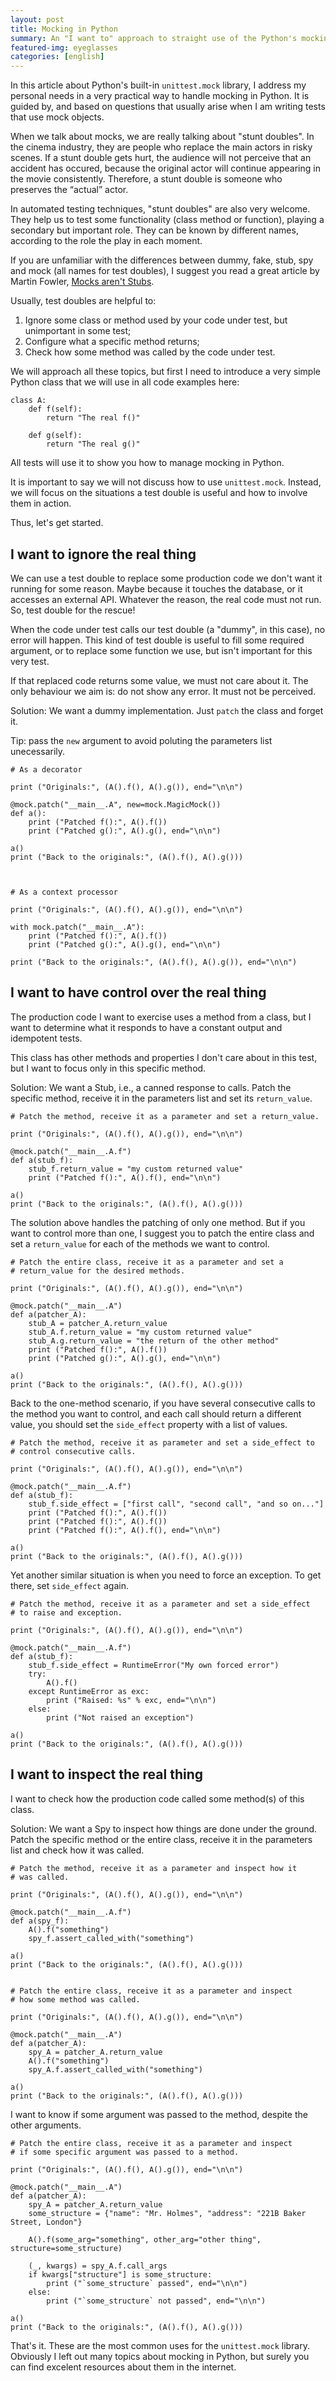 ```yaml
---
layout: post
title: Mocking in Python
summary: An "I want to" approach to straight use of the Python's mocking library.
featured-img: eyeglasses
categories: [english]
---
```


In this article about Python's built-in `unittest.mock` library, I address my personal needs in a very practical way to handle mocking in Python. It is guided by, and based on questions that usually arise when I am writing tests that use mock objects.

When we talk about mocks, we are really talking about "stunt doubles". In the cinema industry, they are people who replace the main actors in risky scenes. If a stunt double gets hurt, the audience will not perceive that an accident has occured, because the original actor will continue appearing in the movie consistently. Therefore, a stunt double is someone who preserves the “actual” actor.

In automated testing techniques, "stunt doubles" are also very welcome. They help us to test some functionality (class method or function), playing a secondary but important role. They can be known by different names, according to the role the play in each moment.

If you are unfamiliar with the differences between dummy, fake, stub, spy and mock (all names for test doubles), I suggest you read a great article by Martin Fowler, [Mocks aren't Stubs](https://martinfowler.com/articles/mocksArentStubs.html#TheDifferenceBetweenMocksAndStubs).

Usually, test doubles are helpful to:

1. Ignore some class or method used by your code under test, but unimportant in some test;
2. Configure what a specific method returns;
3. Check how some method was called by the code under test.

We will approach all these topics, but first I need to introduce a very simple Python class that we will use in all code examples here:

```
class A:
    def f(self):
        return "The real f()"

    def g(self):
        return "The real g()"
```

All tests will use it to show you how to manage mocking in Python.

It is important to say we will not discuss how to use `unittest.mock`. Instead, we will focus on the situations a test double is useful and how to involve them in action.

Thus, let's get started.


## I want to ignore the real thing

We can use a test double to replace some production code we don't want it running for some reason. Maybe because it touches the database, or it accesses an external API. Whatever the reason, the real code must not run. So, test double for the rescue!

When the code under test calls our test double (a "dummy", in this case), no error will happen. This kind of test double is useful to fill some required argument, or to replace some function we use, but isn't important for this very test.

If that replaced code returns some value, we must not care about it. The only behaviour we aim is: do not show any error. It must not be perceived.

Solution: We want a dummy implementation. Just `patch` the class and forget it.

Tip: pass the `new` argument to avoid poluting the parameters list unecessarily.

```
# As a decorator

print ("Originals:", (A().f(), A().g()), end="\n\n")

@mock.patch("__main__.A", new=mock.MagicMock())
def a():
    print ("Patched f():", A().f())
    print ("Patched g():", A().g(), end="\n\n")

a()
print ("Back to the originals:", (A().f(), A().g()))



# As a context processor

print ("Originals:", (A().f(), A().g()), end="\n\n")

with mock.patch("__main__.A"):
    print ("Patched f():", A().f())
    print ("Patched g():", A().g(), end="\n\n")

print ("Back to the originals:", (A().f(), A().g()), end="\n\n")
```


## I want to have control over the real thing

The production code I want to exercise uses a method from a class, but I want to determine what it responds to have a constant output and idempotent tests.

This class has other methods and properties I don't care about in this test, but I want to focus only in this specific method.

Solution: We want a Stub, i.e., a canned response to calls. Patch the specific method, receive it in the parameters list and set its `return_value`.

```
# Patch the method, receive it as a parameter and set a return_value.

print ("Originals:", (A().f(), A().g()), end="\n\n")

@mock.patch("__main__.A.f")
def a(stub_f):
    stub_f.return_value = "my custom returned value"
    print ("Patched f():", A().f(), end="\n\n")

a()
print ("Back to the originals:", (A().f(), A().g()))
```

The solution above handles the patching of only one method. But if you want to control more than one, I suggest you to patch the entire class and set a `return_value` for each of the methods we want to control.

```
# Patch the entire class, receive it as a parameter and set a
# return_value for the desired methods.

print ("Originals:", (A().f(), A().g()), end="\n\n")

@mock.patch("__main__.A")
def a(patcher_A):
    stub_A = patcher_A.return_value
    stub_A.f.return_value = "my custom returned value"
    stub_A.g.return_value = "the return of the other method"
    print ("Patched f():", A().f())
    print ("Patched g():", A().g(), end="\n\n")

a()
print ("Back to the originals:", (A().f(), A().g()))
```

Back to the one-method scenario, if you have several consecutive calls to the method you want to control, and each call should return a different value, you should set the `side_effect` property with a list of values.

```
# Patch the method, receive it as parameter and set a side_effect to
# control consecutive calls.

print ("Originals:", (A().f(), A().g()), end="\n\n")

@mock.patch("__main__.A.f")
def a(stub_f):
    stub_f.side_effect = ["first call", "second call", "and so on..."]
    print ("Patched f():", A().f())
    print ("Patched f():", A().f())
    print ("Patched f():", A().f(), end="\n\n")

a()
print ("Back to the originals:", (A().f(), A().g()))
```

Yet another similar situation is when you need to force an exception. To get there, set `side_effect` again.

```
# Patch the method, receive it as a parameter and set a side_effect
# to raise and exception.

print ("Originals:", (A().f(), A().g()), end="\n\n")

@mock.patch("__main__.A.f")
def a(stub_f):
    stub_f.side_effect = RuntimeError("My own forced error")
    try:
        A().f()
    except RuntimeError as exc:
        print ("Raised: %s" % exc, end="\n\n")
    else:
        print ("Not raised an exception")

a()
print ("Back to the originals:", (A().f(), A().g()))
```

## I want to inspect the real thing

I want to check how the production code called some method(s) of this class.

Solution: We want a Spy to inspect how things are done under the ground. Patch the specific method or the entire class, receive it in the parameters list and check how it was called.

```
# Patch the method, receive it as a parameter and inspect how it
# was called.

print ("Originals:", (A().f(), A().g()), end="\n\n")

@mock.patch("__main__.A.f")
def a(spy_f):
    A().f("something")
    spy_f.assert_called_with("something")

a()
print ("Back to the originals:", (A().f(), A().g()))


# Patch the entire class, receive it as a parameter and inspect
# how some method was called.

print ("Originals:", (A().f(), A().g()), end="\n\n")

@mock.patch("__main__.A")
def a(patcher_A):
    spy_A = patcher_A.return_value
    A().f("something")
    spy_A.f.assert_called_with("something")

a()
print ("Back to the originals:", (A().f(), A().g()))
```

I want to know if some argument was passed to the method, despite the other arguments.

```
# Patch the entire class, receive it as a parameter and inspect
# if some specific argument was passed to a method.

print ("Originals:", (A().f(), A().g()), end="\n\n")

@mock.patch("__main__.A")
def a(patcher_A):
    spy_A = patcher_A.return_value
    some_structure = {"name": "Mr. Holmes", "address": "221B Baker Street, London"}

    A().f(some_arg="something", other_arg="other thing", structure=some_structure)

    (_, kwargs) = spy_A.f.call_args
    if kwargs["structure"] is some_structure:
        print ("`some_structure` passed", end="\n\n")
    else:
        print ("`some_structure` not passed", end="\n\n")

a()
print ("Back to the originals:", (A().f(), A().g()))
```

That's it. These are the most common uses for the `unittest.mock` library. Obviously I left out many topics about mocking in Python, but surely you can find excelent resources about them in the internet.
